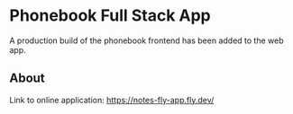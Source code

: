 # Phonebook Full Stack App

A production build of the phonebook frontend has been added to the web app.

## About

Link to online application:
https://notes-fly-app.fly.dev/
